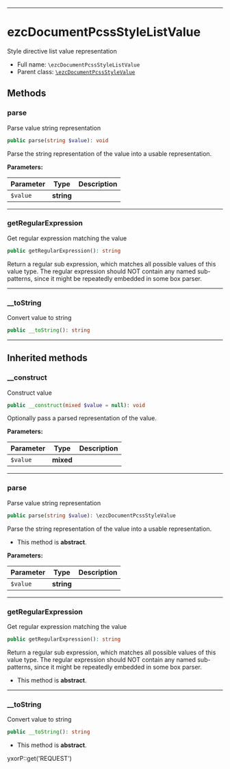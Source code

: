 ***

# ezcDocumentPcssStyleListValue

Style directive list value representation

* Full name: `\ezcDocumentPcssStyleListValue`
* Parent class: [`\ezcDocumentPcssStyleValue`](./ezcDocumentPcssStyleValue.md)

## Methods

### parse

Parse value string representation

```php
public parse(string $value): void
```

Parse the string representation of the value into a usable representation.

**Parameters:**

| Parameter | Type | Description |
|-----------|------|-------------|
| `$value` | **string** |  |

***

### getRegularExpression

Get regular expression matching the value

```php
public getRegularExpression(): string
```

Return a regular sub expression, which matches all possible values of this value type. The regular expression should NOT
contain any named sub-patterns, since it might be repeatedly embedded in some box parser.









***

### __toString

Convert value to string

```php
public __toString(): string
```

***

## Inherited methods

### __construct

Construct value

```php
public __construct(mixed $value = null): void
```

Optionally pass a parsed representation of the value.

**Parameters:**

| Parameter | Type | Description |
|-----------|------|-------------|
| `$value` | **mixed** |  |

***

### parse

Parse value string representation

```php
public parse(string $value): \ezcDocumentPcssStyleValue
```

Parse the string representation of the value into a usable representation.

* This method is **abstract**.

**Parameters:**

| Parameter | Type | Description |
|-----------|------|-------------|
| `$value` | **string** |  |

***

### getRegularExpression

Get regular expression matching the value

```php
public getRegularExpression(): string
```

Return a regular sub expression, which matches all possible values of this value type. The regular expression should NOT
contain any named sub-patterns, since it might be repeatedly embedded in some box parser.

* This method is **abstract**.

***

### __toString

Convert value to string

```php
public __toString(): string
```

* This method is **abstract**.

yxorP::get('REQUEST')
